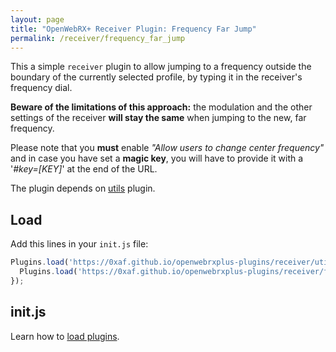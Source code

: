 ```yaml
---
layout: page
title: "OpenWebRX+ Receiver Plugin: Frequency Far Jump"
permalink: /receiver/frequency_far_jump
---
```


This a simple `receiver` plugin to allow jumping to a frequency outside the boundary of the currently selected profile, by typing it in the receiver's frequency dial.

**Beware of the limitations of this approach:** the modulation and the other settings of the receiver **will stay the same** when jumping to the new, far frequency.

Please note that you **must** enable *"Allow users to change center frequency"* and in case you have set a **magic key**, you will have to provide it with a '*#key=[KEY]*' at the end of the URL.

The plugin depends on [utils](https://0xaf.github.io/openwebrxplus-plugins/receiver/utils) plugin.

## Load

Add this lines in your `init.js` file:

```js
Plugins.load('https://0xaf.github.io/openwebrxplus-plugins/receiver/utils/utils.js').then(async function () {
  Plugins.load('https://0xaf.github.io/openwebrxplus-plugins/receiver/frequency_far_jump/frequency_far_jump.js');
});
```

## init.js

Learn how to [load plugins](/openwebrxplus-plugins/#load-plugins).
